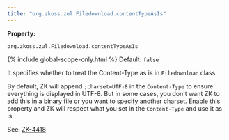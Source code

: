 ```yaml
---
title: "org.zkoss.zul.Filedownload.contentTypeAsIs"
---
```


**Property:**

`org.zkoss.zul.Filedownload.contentTypeAsIs`

{% include global-scope-only.html %}
Default:  `false`

It specifies whether to treat the Content-Type as is in `Filedownload`
class.

By default, ZK will append `;charset=UTF-8` in the `Content-Type` to
ensure everything is displayed in UTF-8. But in some cases, you don't
want ZK to add this in a binary file or you want to specify another
charset. Enable this property and ZK will respect what you set in the
`Content-Type` and use it as is.

See: [ZK-4418](https://tracker.zkoss.org/browse/ZK-4418)
